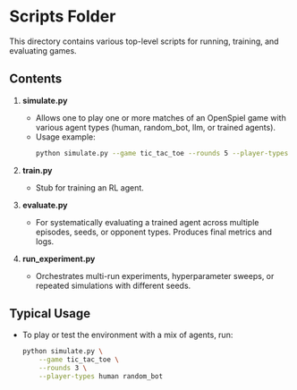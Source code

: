 # Scripts Folder

This directory contains various top-level scripts for running, training, and evaluating games.

## Contents

1. **simulate.py**
   - Allows one to play one or more matches of an OpenSpiel game with various agent types (human, random_bot, llm, or trained agents).
   - Usage example:
     ```bash
     python simulate.py --game tic_tac_toe --rounds 5 --player-types human random_bot
     ```

2. **train.py**
   - Stub for training an RL agent.

3. **evaluate.py**
   - For systematically evaluating a trained agent across multiple episodes, seeds, or opponent types. Produces final metrics and logs.

4. **run_experiment.py**
   - Orchestrates multi-run experiments, hyperparameter sweeps, or repeated simulations with different seeds.

## Typical Usage

- To play or test the environment with a mix of agents, run:
  ```bash
  python simulate.py \
      --game tic_tac_toe \
      --rounds 3 \
      --player-types human random_bot
